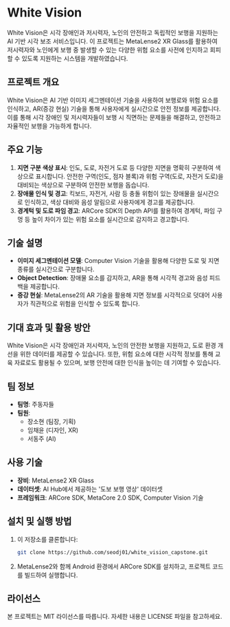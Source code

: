 # White Vision

White Vision은 시각 장애인과 저시력자, 노인의 안전하고 독립적인 보행을 지원하는 AI 기반 시각 보조 서비스입니다. 이 프로젝트는 MetaLense2 XR Glass를 활용하여 저시력자와 노인에게 보행 중 발생할 수 있는 다양한 위험 요소를 사전에 인지하고 회피할 수 있도록 지원하는 시스템을 개발하였습니다.

## 프로젝트 개요
White Vision은 AI 기반 이미지 세그멘테이션 기술을 사용하여 보행로와 위험 요소를 인식하고, AR(증강 현실) 기술을 통해 사용자에게 실시간으로 안전 정보를 제공합니다. 이를 통해 시각 장애인 및 저시력자들이 보행 시 직면하는 문제들을 해결하고, 안전하고 자율적인 보행을 가능하게 합니다.

## 주요 기능
1. **지면 구분 색상 표시**: 인도, 도로, 자전거 도로 등 다양한 지면을 명확히 구분하여 색상으로 표시합니다. 안전한 구역(인도, 점자 블록)과 위험 구역(도로, 자전거 도로)을 대비되는 색상으로 구분하여 안전한 보행을 돕습니다.
2. **장애물 인식 및 경고**: 킥보드, 자전거, 사람 등 충돌 위험이 있는 장애물을 실시간으로 인식하고, 색상 대비와 음성 알림으로 사용자에게 경고를 제공합니다.
3. **경계턱 및 도로 파임 경고**: ARCore SDK의 Depth API를 활용하여 경계턱, 파임 구멍 등 높이 차이가 있는 위험 요소를 실시간으로 감지하고 경고합니다.

## 기술 설명
- **이미지 세그멘테이션 모델**: Computer Vision 기술을 활용해 다양한 도로 및 지면 종류를 실시간으로 구분합니다.
- **Object Detection**: 장애물 요소를 감지하고, AR을 통해 시각적 경고와 음성 피드백을 제공합니다.
- **증강 현실**: MetaLense2의 AR 기술을 활용해 지면 정보를 시각적으로 덧대어 사용자가 직관적으로 위험을 인식할 수 있도록 합니다.

## 기대 효과 및 활용 방안
White Vision은 시각 장애인과 저시력자, 노인의 안전한 보행을 지원하고, 도로 환경 개선을 위한 데이터를 제공할 수 있습니다. 또한, 위험 요소에 대한 시각적 정보를 통해 교육 자료로도 활용될 수 있으며, 보행 안전에 대한 인식을 높이는 데 기여할 수 있습니다.

## 팀 정보
- **팀명**: 주동자들
- **팀원**:
  - 장소현 (팀장, 기획)
  - 임채윤 (디자인, XR)
  - 서동주 (AI)

## 사용 기술
- **장비**: MetaLense2 XR Glass
- **데이터셋**: AI Hub에서 제공하는 '도보 보행 영상' 데이터셋
- **프레임워크**: ARCore SDK, MetaCore 2.0 SDK, Computer Vision 기술

## 설치 및 실행 방법
1. 이 저장소를 클론합니다:
   ```sh
   git clone https://github.com/seodj01/white_vision_capstone.git
   ```
2. MetaLense2와 함께 Android 환경에서 ARCore SDK를 설치하고, 프로젝트 코드를 빌드하여 실행합니다.

## 라이선스
본 프로젝트는 MIT 라이선스를 따릅니다. 자세한 내용은 LICENSE 파일을 참고하세요.
